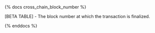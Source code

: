 {% docs cross_chain_block_number %}

[BETA TABLE] - The block number at which the transaction is finalized.

{% enddocs %}